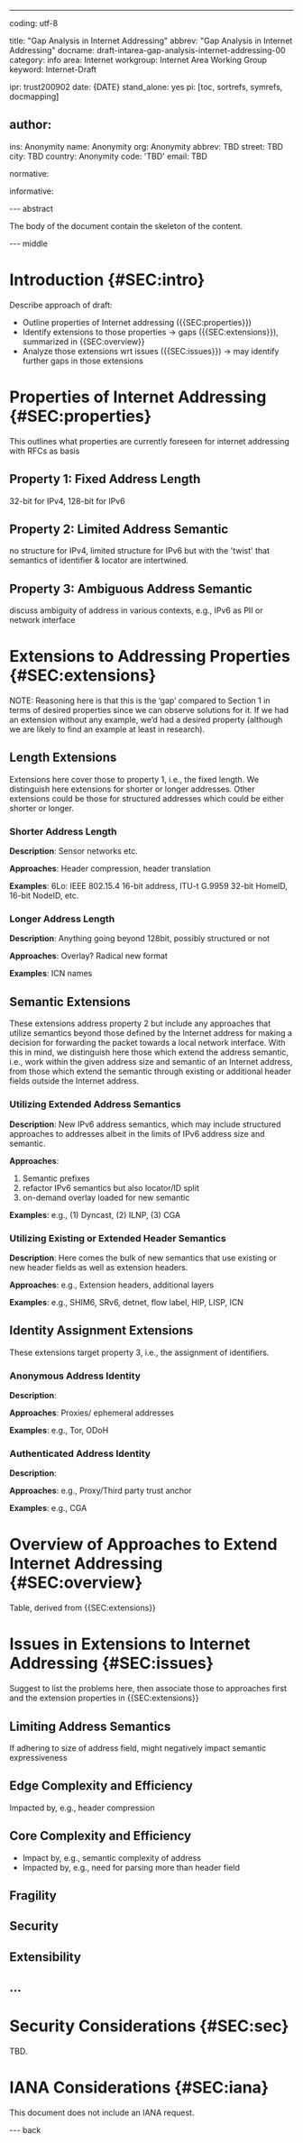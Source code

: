 ---
coding: utf-8

title: "Gap Analysis in Internet Addressing"
abbrev: "Gap Analysis in Internet Addressing"
docname: draft-intarea-gap-analysis-internet-addressing-00
category: info
area: Internet
workgroup: Internet Area Working Group
keyword: Internet-Draft

ipr: trust200902
date: {DATE}
stand_alone: yes
pi: [toc, sortrefs, symrefs, docmapping]


author:
-
  ins: Anonymity
  name: Anonymity
  org: Anonymity
  abbrev: TBD
  street: TBD
  city: TBD
  country: Anonymity
  code: 'TBD'
  email: TBD


normative:


informative:


--- abstract

The body of the document contain the skeleton of the content.

--- middle


# Introduction {#SEC:intro}

Describe approach of draft:

* Outline properties of Internet addressing ({{SEC:properties}})
* Identify extensions to those properties -> gaps ({{SEC:extensions}}), summarized in {{SEC:overview}}
* Analyze those extensions wrt issues ({{SEC:issues}}) -> may identify further gaps in those extensions


# Properties of Internet Addressing {#SEC:properties}

This outlines what properties are currently foreseen for internet addressing with RFCs as basis

## Property 1: Fixed Address Length

32-bit for IPv4, 128-bit for IPv6

## Property 2: Limited Address Semantic

no structure for IPv4, limited structure for IPv6 but with the 'twist' that semantics of identifier & locator are intertwined.

## Property 3: Ambiguous Address Semantic

discuss ambiguity of address in various contexts, e.g., IPv6 as PII or network interface






# Extensions to Addressing Properties {#SEC:extensions}

NOTE: Reasoning here is that this is the ‘gap’ compared to Section 1 in terms of desired properties since we can observe solutions for it. If we had an extension without any example, we’d had a desired property (although we are likely to find an example at least in research).

## Length Extensions

Extensions here cover those to property 1, i.e., the fixed length. We distinguish here extensions for shorter or longer addresses. Other extensions could be those for structured addresses which could be either shorter or longer.

### Shorter Address Length

**Description**: Sensor networks etc.

**Approaches**: Header compression, header translation

**Examples**: 6Lo: IEEE 802.15.4 16-bit address, ITU-t G.9959 32-bit HomeID, 16-bit NodeID, etc.


### Longer Address Length

**Description**: Anything going beyond 128bit, possibly structured or not

**Approaches**: Overlay? Radical new format

**Examples**: ICN names


## Semantic Extensions

These extensions address property 2 but include any approaches that utilize semantics beyond those defined by the Internet address for making a decision for forwarding the packet towards a local network interface. With this in mind, we distinguish here those which extend the address semantic, i.e., work within the given address size and semantic of an Internet address, from those which extend the semantic through existing or additional header fields outside the Internet address.

### Utilizing Extended Address Semantics

**Description**: New IPv6 address semantics, which may include structured approaches to addresses albeit in the limits of IPv6 address size and semantic.

**Approaches**: 
1) Semantic prefixes
2) refactor IPv6 semantics but also locator/ID split
3) on-demand overlay loaded for new semantic

**Examples**: e.g., (1) Dyncast, (2) ILNP, (3) CGA


### Utilizing Existing or Extended Header Semantics

**Description**: Here comes the bulk of new semantics that use existing or new header fields as well as extension headers.

**Approaches**: e.g., Extension headers, additional layers

**Examples**: e.g., SHIM6, SRv6, detnet, flow label, HIP, LISP, ICN




## Identity Assignment Extensions

These extensions target property 3, i.e., the assignment of identifiers.

### Anonymous Address Identity

**Description**: 

**Approaches**: Proxies/ ephemeral addresses

**Examples**: e.g., Tor, ODoH

### Authenticated Address Identity

**Description**: 

**Approaches**: e.g., Proxy/Third party trust anchor

**Examples**: e.g., CGA



# Overview of Approaches to Extend Internet Addressing {#SEC:overview}

Table, derived from {{SEC:extensions}}


# Issues in Extensions to Internet Addressing {#SEC:issues}

Suggest to list the problems here, then associate those to approaches first and the extension properties in {{SEC:extensions}}


## Limiting Address Semantics

If adhering to size of address field, might negatively impact semantic expressiveness

## Edge Complexity and Efficiency

Impacted by, e.g., header compression

## Core Complexity and Efficiency

* Impact by, e.g., semantic complexity of address
* Impacted by, e.g., need for parsing more than header field

## Fragility

## Security

## Extensibility

## ...



# Security Considerations {#SEC:sec}

TBD.


# IANA Considerations {#SEC:iana}

This document does not include an IANA request.


--- back


<!-- 

# Change Log

**NOTES**: Please remove this section prior to publication of a final version of this document.

TBD.

# Acknowledgments
{:numbered="false"}

Here is Acknowledgements.

-->
